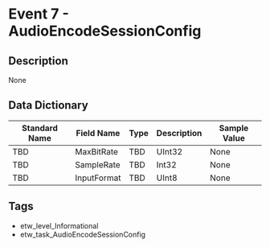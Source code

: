# Event 7 - AudioEncodeSessionConfig

## Description
None

## Data Dictionary
|Standard Name|Field Name|Type|Description|Sample Value|
|---|---|---|---|---|
|TBD|MaxBitRate|TBD|UInt32|None|None|
|TBD|SampleRate|TBD|Int32|None|None|
|TBD|InputFormat|TBD|UInt8|None|None|

## Tags
* etw_level_Informational
* etw_task_AudioEncodeSessionConfig